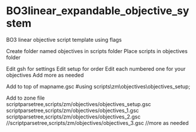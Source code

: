 # BO3linear_expandable_objective_system
BO3 linear objective script template using flags 

Create folder named objectives in scripts folder
Place scripts in objectives folder

Edit gsh for settings
Edit setup for order
Edit each numbered one for your objectives
Add more as needed

Add to top of mapname.gsc
#using scripts\zm\objectives\objectives_setup;

Add to zone file  
scriptparsetree,scripts/zm/objectives/objectives_setup.gsc  
scriptparsetree,scripts/zm/objectives/objectives_1.gsc  
scriptparsetree,scripts/zm/objectives/objectives_2.gsc  
//scriptparsetree,scripts/zm/objectives/objectives_3.gsc //more as needed  
